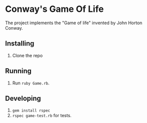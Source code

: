 # Conway's Game Of Life

The project implements the "Game of life" invented by John Horton Conway.

## Installing

1. Clone the repo

## Running

1. Run `ruby Game.rb`.

## Developing

1. `gem install rspec`
2. `rspec game-test.rb` for tests.
